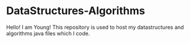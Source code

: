 # DataStructures-Algorithms

Hello! I am Young!
This repository is used to host my datastructures and algorithms java files which I code.